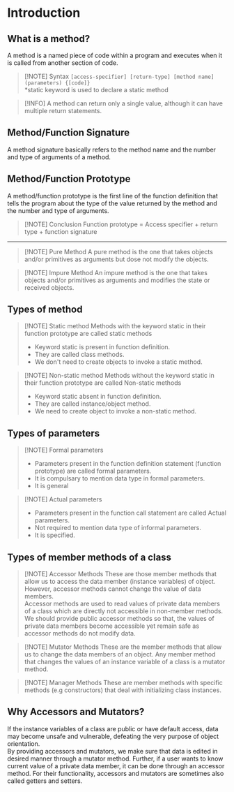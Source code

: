 # Introduction

## What is a method?
A method is a named piece of code within a program and executes when it is called from another section of code.

>[!NOTE] Syntax
>`[access-specifier] [return-type] [method name](parameters) {[code]}` 
><br>*static keyword is used to declare a static method

>[!INFO] A method can return only a single value, although it can have multiple return statements.

## Method/Function Signature
A method signature basically refers to the method name and the number and type of arguments of a method.

## Method/Function Prototype
A method/function prototype is the first line of the function definition that tells the program about the type of the value returned by the method and the number and type of arguments.

>[!NOTE] Conclusion
>Function prototype = Access specifier + return type + function signature 

---

>[!NOTE] Pure Method
> A pure method is the one that takes objects and/or primitives as arguments but dose not modify the objects.

>[!NOTE] Impure Method
> An impure method is the one that takes objects and/or primitives as arguments and modifies the state or received objects.

## Types of method
>[!NOTE] Static method
>Methods with the keyword static in their function prototype are called static methods
>
> - Keyword static is present in function definition.
> - They are called class methods.
> - We don't need to create objects to invoke a static method.

>[!NOTE] Non-static method
>Methods without the keyword static in their function prototype are called Non-static methods
>
> - Keyword static absent in function definition.
> - They are called instance/object method.
> -  We need to create object to invoke a non-static method.

## Types of parameters
>[!NOTE] Formal parameters 
> - Parameters present in the function definition statement (function prototype) are called formal parameters.
> - It is compulsary to mention data type in formal parameters.
> - It is general

>[!NOTE] Actual parameters
> - Parameters present in the function call statement are called Actual parameters.
> - Not required to mention data type of informal parameters.
> - It is specified.

## Types of member methods of a class

>[!NOTE] Accessor Methods
>These are those member methods that allow us to access the data member (instance variables) of object. However, accessor methods cannot change the value of data members. <br>
>Accessor methods are used to read values of private data members of a class which are directly not accessible in non-member methods. We should provide public accessor methods so that, the values of private data members become accessible yet remain safe as accessor methods do not modify data.

>[!NOTE] Mutator Methods
>These are the member methods that allow us to change the data members of an object. Any member method that changes the values of an instance variable of a class is a mutator method.

>[!NOTE] Manager Methods
>These are member methods with specific methods (e.g constructors) that deal with initializing class instances.

## Why Accessors and Mutators?

If the instance variables of a class are public or have default access, data may become unsafe and vulnerable, defeating the very purpose of object orientation.<br>
By providing accessors and mutators, we make sure that data is edited in desired manner through a mutator method. Further, if a user wants to know current value of a private data member, it can be done through an accessor method. For their functionality, accessors and mutators are sometimes also called getters and setters.